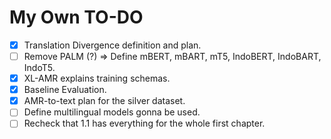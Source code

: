 # My Own TO-DO

- [x] Translation Divergence definition and plan.
- [ ] Remove PALM (?) => Define mBERT, mBART, mT5, IndoBERT, IndoBART, IndoT5.
- [x] XL-AMR explains training schemas.
- [x] Baseline Evaluation.
- [x] AMR-to-text plan for the silver dataset.
- [ ] Define multilingual models gonna be used.
- [ ] Recheck that 1.1 has everything for the whole first chapter.
